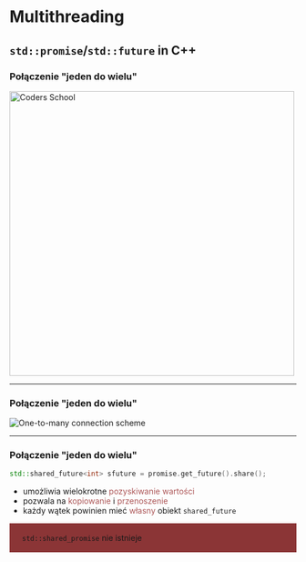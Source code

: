 <!-- .slide: data-background="#111111" -->

# Multithreading

## `std::promise`/`std::future` in C++

### Połączenie "jeden do wielu"

<a href="https://coders.school">
    <img width="500" data-src="../coders_school_logo.png" alt="Coders School" class="plain">
</a>

___

### Połączenie "jeden do wielu"

<img data-src="img/one-to-many.png" alt="One-to-many connection scheme" class="plain">

___

### Połączenie "jeden do wielu"

```c++
std::shared_future<int> sfuture = promise.get_future().share();
```
<!-- .element: class="fragment fade-in" -->
* <!-- .element: class="fragment fade-in" --> umożliwia wielokrotne <span style="color:#AD5758;">pozyskiwanie wartości</span>
* <!-- .element: class="fragment fade-in" --> pozwala na <span style="color:#AD5758;">kopiowanie</span> i <span style="color:#AD5758;">przenoszenie</span>
* <!-- .element: class="fragment fade-in" --> każdy wątek powinien mieć <span style="color:#AD5758;">własny</span> obiekt <code>shared_future</code>

<div style="background-color: #8B3536; padding: 3px 22px;">

<code>std::shared_promise</code> nie istnieje

</div> <!-- .element: class="fragment fade-in" -->